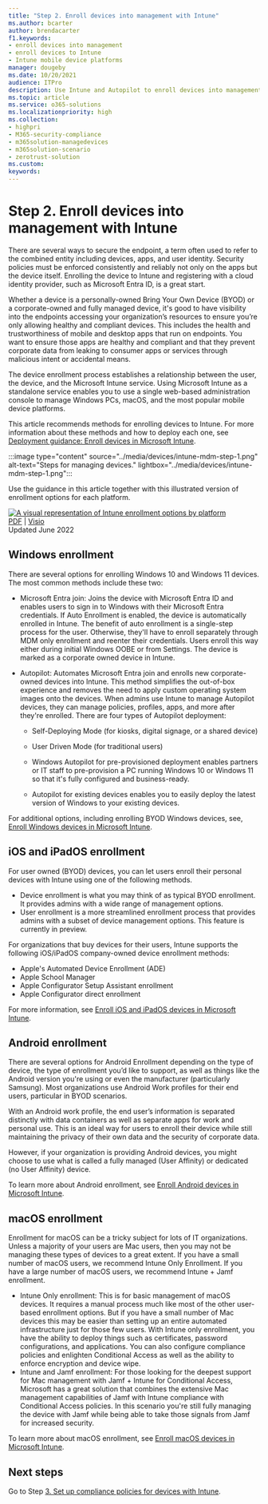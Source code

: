```yaml
---
title: "Step 2. Enroll devices into management with Intune"
ms.author: bcarter
author: brendacarter
f1.keywords:
- enroll devices into management
- enroll devices to Intune
- Intune mobile device platforms
manager: dougeby
ms.date: 10/20/2021
audience: ITPro
description: Use Intune and Autopilot to enroll devices into management to ensure the apps running on them are compliant and to prevent corporate data leaks.
ms.topic: article
ms.service: o365-solutions
ms.localizationpriority: high
ms.collection:
- highpri
- M365-security-compliance
- m365solution-managedevices
- m365solution-scenario
- zerotrust-solution
ms.custom: 
keywords: 
---
```


# Step 2. Enroll devices into management with Intune

There are several ways to secure the endpoint, a term often used to refer to the combined entity including devices, apps, and user identity. Security policies must be enforced consistently and reliably not only on the apps but the device itself. Enrolling the device to Intune and registering with a cloud identity provider, such as Microsoft Entra ID, is a great start.

Whether a device is a personally-owned Bring Your Own Device (BYOD) or a corporate-owned and fully managed device, it's good to have visibility into the endpoints accessing your organization’s resources to ensure you’re only allowing healthy and compliant devices. This includes the health and trustworthiness of mobile and desktop apps that run on endpoints. You want to ensure those apps are healthy and compliant and that they prevent corporate data from leaking to consumer apps or services through malicious intent or accidental means.

The device enrollment process establishes a relationship between the user, the device, and the Microsoft Intune service. Using Microsoft Intune as a standalone service enables you to use a single web-based administration console to manage Windows PCs, macOS, and the most popular mobile device platforms.

This article recommends methods for enrolling devices to Intune. For more information about these methods and how to deploy each one, see [Deployment guidance: Enroll devices in Microsoft Intune](/mem/intune/fundamentals/deployment-guide-enrollment).

:::image type="content" source="../media/devices/intune-mdm-step-1.png" alt-text="Steps for managing devices." lightbox="../media/devices/intune-mdm-step-1.png":::

Use the guidance in this article together with this illustrated version of enrollment options for each platform.

[![A visual representation of Intune enrollment options by platform](../media/devices/msft-intune-enrollment-options-thumb-landscape.png)](https://download.microsoft.com/download/e/6/2/e6233fdd-a956-4f77-93a5-1aa254ee2917/msft-intune-enrollment-options.pdf) <br/> [PDF](https://download.microsoft.com/download/e/6/2/e6233fdd-a956-4f77-93a5-1aa254ee2917/msft-intune-enrollment-options.pdf) | [Visio](https://download.microsoft.com/download/e/6/2/e6233fdd-a956-4f77-93a5-1aa254ee2917/msft-intune-enrollment-options.vsdx) <br/> Updated June 2022

## Windows enrollment

There are several options for enrolling Windows 10 and Windows 11 devices. The most common methods include these two:

- Microsoft Entra join: Joins the device with Microsoft Entra ID and enables users to sign in to Windows with their Microsoft Entra credentials. If Auto Enrollment is enabled, the device is automatically enrolled in Intune. The benefit of auto enrollment is a single-step process for the user. Otherwise, they'll have to enroll separately through MDM only enrollment and reenter their credentials. Users enroll this way either during initial Windows OOBE or from Settings. The device is marked as a corporate owned device in Intune.
- Autopilot: Automates Microsoft Entra join and enrolls new corporate-owned devices into Intune. This method simplifies the out-of-box experience and removes the need to apply custom operating system images onto the devices. When admins use Intune to manage Autopilot devices, they can manage policies, profiles, apps, and more after they're enrolled. There are four types of Autopilot deployment:

  - Self-Deploying Mode (for kiosks, digital signage, or a shared device)

  - User Driven Mode (for traditional users)

  - Windows Autopilot for pre-provisioned deployment enables partners or IT staff to pre-provision a PC running Windows 10 or Windows 11 so that it's fully configured and business-ready.

  - Autopilot for existing devices enables you to easily deploy the latest version of Windows to your existing devices.

For additional options, including enrolling BYOD Windows devices, see, [Enroll Windows devices in Microsoft Intune](/mem/intune/fundamentals/deployment-guide-enrollment-windows).

## iOS and iPadOS enrollment

For user owned (BYOD) devices, you can let users enroll their personal devices with Intune using one of the following methods.

- Device enrollment is what you may think of as typical BYOD enrollment. It provides admins with a wide range of management options.
- User enrollment is a more streamlined enrollment process that provides admins with a subset of device management options. This feature is currently in preview.

For organizations that buy devices for their users, Intune supports the following iOS/iPadOS company-owned device enrollment methods:

- Apple's Automated Device Enrollment (ADE)
- Apple School Manager
- Apple Configurator Setup Assistant enrollment
- Apple Configurator direct enrollment

For more information, see [Enroll iOS and iPadOS devices in Microsoft Intune](/mem/intune/fundamentals/deployment-guide-enrollment-ios-ipados).

## Android enrollment

There are several options for Android Enrollment depending on the type of device, the type of enrollment you’d like to support, as well as things like the Android version you're using or even the manufacturer (particularly Samsung). Most organizations use Android Work profiles for their end users, particular in BYOD scenarios.

With an Android work profile, the end user’s information is separated distinctly with data containers as well as separate apps for work and personal use. This is an ideal way for users to enroll their device while still maintaining the privacy of their own data and the security of corporate data.

However, if your organization is providing Android devices, you might choose to use what is called a fully managed (User Affinity) or dedicated (no User Affinity) device.

To learn more about Android enrollment, see [Enroll Android devices in Microsoft Intune](/mem/intune/fundamentals/deployment-guide-enrollment-android).

## macOS enrollment

Enrollment for macOS can be a tricky subject for lots of IT organizations. Unless a majority of your users are Mac users, then you may not be managing these types of devices to a great extent. If you have a small number of macOS users, we recommend Intune Only Enrollment. If you have a large number of macOS users, we recommend Intune + Jamf enrollment.  

- Intune Only enrollment: This is for basic management of macOS devices. It requires a manual process much like most of the other user-based enrollment options. But if you have a small number of Mac devices this may be easier than setting up an entire automated infrastructure just for those few users. With Intune only enrollment, you have the ability to deploy things such as certificates, password configurations, and applications. You can also configure compliance policies and enlighten Conditional Access as well as the ability to enforce encryption and device wipe.
- Intune and Jamf enrollment: For those looking for the deepest support for Mac management with Jamf + Intune for Conditional Access, Microsoft has a great solution that combines the extensive Mac management capabilities of Jamf with Intune compliance with Conditional Access policies. In this scenario you're still fully managing the device with Jamf while being able to take those signals from Jamf for increased security.

To learn more about macOS enrollment, see [Enroll macOS devices in Microsoft Intune](/mem/intune/fundamentals/deployment-guide-enrollment-macos).

## Next steps

Go to Step [3. Set up compliance policies for devices with Intune](manage-devices-with-intune-compliance-policies.md).
